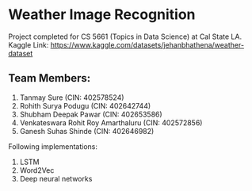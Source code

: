 # Weather Image Recognition

Project completed for CS 5661 (Topics in Data Science) at Cal State LA.
Kaggle Link: https://www.kaggle.com/datasets/jehanbhathena/weather-dataset


## Team Members:
1. Tanmay Sure (CIN: 402578524)
2. Rohith Surya Podugu (CIN: 402642744)
3. Shubham Deepak Pawar (CIN: 402653586)
4. Venkateswara Rohit Roy Amarthaluru (CIN: 402572856)
5. Ganesh Suhas Shinde (CIN: 402646982)

Following implementations:
1. LSTM
2. Word2Vec
3. Deep neural networks
